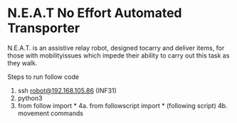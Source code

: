 # N.E.A.T No Effort Automated Transporter

N.E.A.T. is an assistive relay robot, designed tocarry and deliver items, for those with mobilityissues which impede their ability to carry out this task as they walk.


Steps to run follow code
1. ssh robot@192.168.105.86   (INF31)
2. python3
3. from follow import *
4a. from followscript import * (following script)
4b. movement commands
